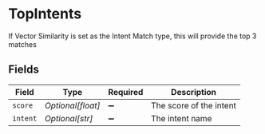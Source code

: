 # TopIntents

If Vector Similarity is set as the Intent Match type, this will provide the top 3 matches


## Fields

| Field                   | Type                    | Required                | Description             |
| ----------------------- | ----------------------- | ----------------------- | ----------------------- |
| `score`                 | *Optional[float]*       | :heavy_minus_sign:      | The score of the intent |
| `intent`                | *Optional[str]*         | :heavy_minus_sign:      | The intent name         |